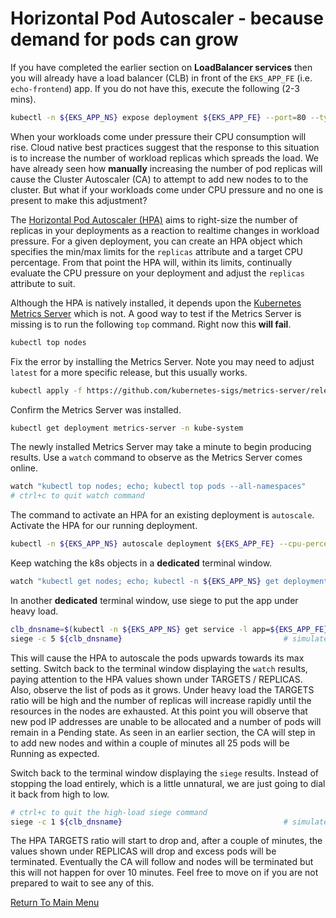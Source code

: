 # Horizontal Pod Autoscaler - because demand for pods can grow

If you have completed the earlier section on **LoadBalancer services** then you will already have a load balancer (CLB) in front of the `EKS_APP_FE` (i.e. `echo-frontend`) app.
If you do not have this, execute the following (2-3 mins).
```bash
kubectl -n ${EKS_APP_NS} expose deployment ${EKS_APP_FE} --port=80 --type=LoadBalancer
```

When your workloads come under pressure their CPU consumption will rise.
Cloud native best practices suggest that the response to this situation is to increase the number of workload replicas which spreads the load.
We have already seen how **manually** increasing the number of pod replicas will cause the Cluster Autoscaler (CA) to attempt to add new nodes to to the cluster.
But what if your workloads come under CPU pressure and no one is present to make this adjustment?

The [Horizontal Pod Autoscaler (HPA)](https://kubernetes.io/docs/tasks/run-application/horizontal-pod-autoscale/) aims to right-size the number of replicas in your deployments as a  reaction to realtime changes in workload pressure.
For a given deployment, you can create an HPA object which specifies the min/max limits for the `replicas` attribute and a target CPU percentage.
From that point the HPA will, within its limits, continually evaluate the CPU pressure on your deployment and adjust the `replicas` attribute to suit.

Although the HPA is natively installed, it depends upon the [Kubernetes Metrics Server](https://github.com/kubernetes-sigs/metrics-server) which is not.
A good way to test if the Metrics Server is missing is to run the following `top` command.
Right now this **will fail**.
```bash
kubectl top nodes
```

Fix the error by installing the Metrics Server.
Note you may need to adjust `latest` for a more specific release, but this usually works. 
```bash
kubectl apply -f https://github.com/kubernetes-sigs/metrics-server/releases/latest/download/components.yaml
```

Confirm the Metrics Server was installed.
```bash
kubectl get deployment metrics-server -n kube-system
```

The newly installed Metrics Server may take a minute to begin producing results.
Use a `watch` command to observe as the Metrics Server comes online.
```bash
watch "kubectl top nodes; echo; kubectl top pods --all-namespaces"
# ctrl+c to quit watch command
```

The command to activate an HPA for an existing deployment is `autoscale`.
Activate the HPA for our running deployment.
```bash
kubectl -n ${EKS_APP_NS} autoscale deployment ${EKS_APP_FE} --cpu-percent=50 --min=3 --max=25
```

Keep watching the k8s objects in a **dedicated** terminal window.
```bash
watch "kubectl get nodes; echo; kubectl -n ${EKS_APP_NS} get deployments,hpa,pods -o wide"
```

In another **dedicated** terminal window, use siege to put the app under heavy load.
```bash
clb_dnsname=$(kubectl -n ${EKS_APP_NS} get service -l app=${EKS_APP_FE} -o jsonpath='{.items[0].status.loadBalancer.ingress[0].hostname}')
siege -c 5 ${clb_dnsname}                                    # simulate 5 concurrent users
```

This will cause the HPA to autoscale the pods upwards towards its max setting.
Switch back to the terminal window displaying the `watch` results, paying attention to the HPA values shown under TARGETS / REPLICAS.
Also, observe the list of pods as it grows.
Under heavy load the TARGETS ratio will be high and the number of replicas will increase rapidly until the resources in the nodes are exhausted.
At this point you will observe that new pod IP addresses are unable to be allocated and a number of pods will remain in a Pending state.
As seen in an earlier section, the CA will step in to add new nodes and within a couple of minutes all 25 pods will be Running as expected.

Switch back to the terminal window displaying the `siege` results.
Instead of stopping the load entirely, which is a little unnatural, we are just going to dial it back from high to low.
```bash
# ctrl+c to quit the high-load siege command
siege -c 1 ${clb_dnsname}                                    # simulate 1 concurrent users
```

The HPA TARGETS ratio will start to drop and, after a couple of minutes, the values shown under REPLICAS will drop and excess pods will be terminated.
Eventually the CA will follow and nodes will be terminated but this will not happen for over 10 minutes.
Feel free to move on if you are not prepared to wait to see any of this.

[Return To Main Menu](/README.md)

